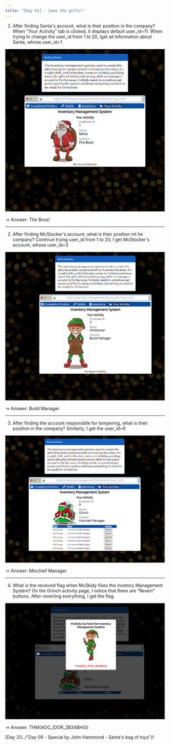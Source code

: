 ```yaml
---
title: "[Day 01] - Save the gifts!"
---
```


1. After finding Santa's account, what is their position in the company?
When "Your Activity" tab is clicked, it displays default user_id=11. When trying to change the user_id from 1 to 20, Iget all information about Santa, whose user_id=1

![image](./images/d1q1.png)

-> Answer: The Boss!

----------

2. After finding McStocker's account, what is their position int he 
company?
Continue trying user_id from 1 to 20, I get McStocker's account, whose user_id=3

![image](./images/d1q2.png)

-> Answer: Build Manager

----------

3. After finding the account responsible for tampering, what is their position in the company?
Similarly, I get the user_id=9

![image](./images/d1q3.png)

-> Answer: Mischief Manager

----------

4. What is the received flag when McSkidy fixes the Invetory Management System?
On the Grinch activity page, I notice that there are "Revert" buttons. After reverting everything, I get the flag.

![image](./images/d1q4.png)

-> Answer: THM{AOC_IDOR_2B34BHI3}


[Day 2](../"Day 08 - Special by John Hammond - Santa's bag of toys"/)
